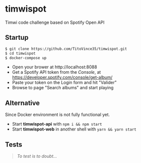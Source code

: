 # timwispot
Timwi code challenge based on Spotify Open API

## Startup

```bash
$ git clone https://github.com/TitoVince35/timwispot.git
$ cd timwispot
$ docker-compose up
```

- Open your brower at http://localhost:8088
- Get a Spotify API token from the *Console*, at https://developer.spotify.com/console/get-album/ 
- Paste your token on the Login form and hit "Valider"
- Browse to page "Search albums" and start playing

## Alternative

Since Docker environment is not fully functional yet.

- Start **timwispot-api** with `npm i && npm start`
- Start **timwispot-web** in another shell with `yarn && yarn start`

## Tests

> *To test is to doubt...*
